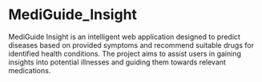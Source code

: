 # MediGuide_Insight
MediGuide Insight is an intelligent web application designed to predict diseases based on provided symptoms and recommend suitable drugs for identified health conditions. The project aims to assist users in gaining insights into potential illnesses and guiding them towards relevant medications. 
